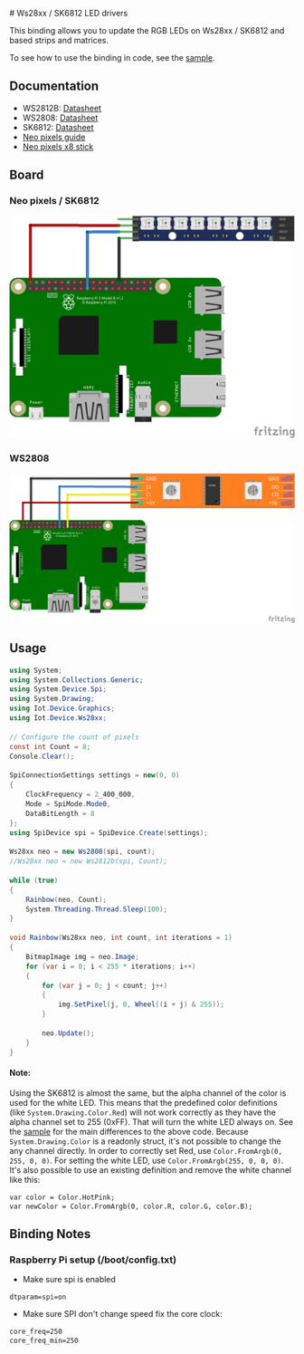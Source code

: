﻿﻿# Ws28xx / SK6812 LED drivers

This binding allows you to update the RGB LEDs on Ws28xx / SK6812 and based strips and matrices.

To see how to use the binding in code, see the [sample](samples/Ws28xx_Samples/Program.cs).

## Documentation

* WS2812B: [Datasheet](https://cdn-shop.adafruit.com/datasheets/WS2812B.pdf)
* WS2808: [Datasheet](https://datasheetspdf.com/pdf-file/806051/Worldsemi/WS2801/1)
* SK6812: [Datasheet](https://cdn-shop.adafruit.com/product-files/2757/p2757_SK6812RGBW_REV01.pdf)
* [Neo pixels guide](https://learn.adafruit.com/adafruit-neopixel-uberguide)
* [Neo pixels x8 stick](https://www.adafruit.com/product/1426)

## Board

### Neo pixels / SK6812

![Raspberry Pi Breadboard diagram](rpi-neo-pixels_bb.png)

### WS2808

![WS2808 diagram](WS2808.png)

## Usage

```csharp
using System;
using System.Collections.Generic;
using System.Device.Spi;
using System.Drawing;
using Iot.Device.Graphics;
using Iot.Device.Ws28xx;

// Configure the count of pixels
const int Count = 8;
Console.Clear();

SpiConnectionSettings settings = new(0, 0)
{
    ClockFrequency = 2_400_000,
    Mode = SpiMode.Mode0,
    DataBitLength = 8
};
using SpiDevice spi = SpiDevice.Create(settings);

Ws28xx neo = new Ws2808(spi, count);
//Ws28xx neo = new Ws2812b(spi, Count);

while (true)
{
    Rainbow(neo, Count);
    System.Threading.Thread.Sleep(100);
}

void Rainbow(Ws28xx neo, int count, int iterations = 1)
{
    BitmapImage img = neo.Image;
    for (var i = 0; i < 255 * iterations; i++)
    {
        for (var j = 0; j < count; j++)
        {
            img.SetPixel(j, 0, Wheel((i + j) & 255));
        }

        neo.Update();
    }
}
```

#### Note: 

Using the SK6812 is almost the same, but the alpha channel of the color is used for the white LED. This means that the predefined color definitions (like ```System.Drawing.Color.Red```) will not work correctly as they have the alpha channel set to 255 (0xFF). That will turn the white LED always on. See the [sample](samples/SK6812_Samples/Programs.cs) for the main differences to the above code.
Because ```System.Drawing.Color``` is a readonly struct, it's not possible to change the any channel directly. In order to correctly set Red, use ```Color.FromArgb(0, 255, 0, 0)```. For setting the white LED, use ```Color.FromArgb(255, 0, 0, 0)```. It's also possible to use an existing definition and remove the white channel like this:
```
var color = Color.HotPink;
var newColor = Color.FromArgb(0, color.R, color.G, color.B);
```

## Binding Notes

### Raspberry Pi setup (/boot/config.txt)

* Make sure spi is enabled

```text
dtparam=spi=on
```

* Make sure SPI don't change speed fix the core clock:

```text
core_freq=250
core_freq_min=250
```
